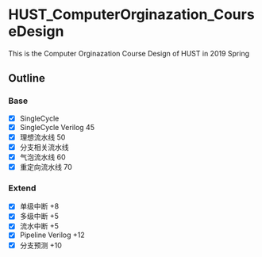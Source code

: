 # HUST_ComputerOrginazation_CourseDesign
This is the Computer Orginazation Course Design of HUST in 2019 Spring

## Outline 
### Base
- [x] SingleCycle           
- [x] SingleCycle Verilog   45
- [x] 理想流水线    50
- [x] 分支相关流水线
- [x] 气泡流水线    60
- [x] 重定向流水线  70
### Extend
- [x] 单级中断      +8
- [x] 多级中断      +5
- [x] 流水中断      +5
- [x] Pipeline Verilog  +12
- [x] 分支预测      +10
